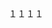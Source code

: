 <!--test2-->
<!DOCYUTIPE html>
<html lang="ja">
<head>
  <title>test2</title>
</head>
<body>
  １１１１
</body>
</html>
